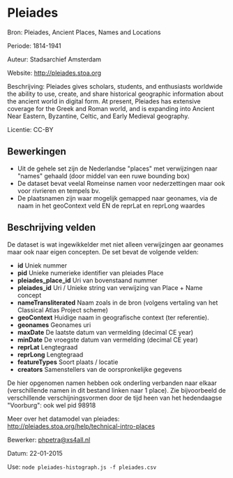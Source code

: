# Pleiades

Bron: Pleiades, Ancient Places, Names and Locations

Periode: 1814-1941

Auteur: Stadsarchief Amsterdam

Website: http://pleiades.stoa.org

Beschrijving: Pleiades gives scholars, students, and enthusiasts worldwide the ability to use, create, and share historical geographic information about the ancient world in digital form. At present, Pleiades has extensive coverage for the Greek and Roman world, and is expanding into Ancient Near Eastern, Byzantine, Celtic, and Early Medieval geography.

Licentie: CC-BY

## Bewerkingen
 
- Uit de gehele set zijn de Nederlandse "places" met verwijzingen naar "names" gehaald (door middel van een ruwe bounding box)
- De dataset bevat veelal Romeinse namen voor nederzettingen maar ook voor rivrieren en tempels bv. 
- De plaatsnamen zijn waar mogelijk gemapped naar geonames, via de naam in het geoContext veld EN de reprLat en reprLong waardes


## Beschrijving velden

De dataset is wat ingewikkelder met niet alleen verwijzingen aar geonames maar ook naar eigen concepten. De set bevat de volgende velden:

- **id**                    Uniek nummer
- **pid**                   Unieke numerieke identifier van pleiades Place
- **pleiades_place_id**     Uri van bovenstaand nummer
- **pleiades_id**           Uri / Unieke string van verwijzing van Place + Name concept
- **nameTransliterated**    Naam zoals in de bron (volgens vertaling van het Classical Atlas Project scheme)
- **geoContext**            Huidige naam in geografische context (ter referentie).
- **geonames**              Geonames uri
- **maxDate**               De laatste datum van vermelding (decimal CE year)
- **minDate**               De vroegste datum van vermelding (decimal CE year)
- **reprLat**               Lengtegraad
- **reprLong**              Lengtegraad
- **featureTypes**          Soort plaats / locatie
- **creators**              Samenstellers van de oorspronkelijke gegevens


De hier opgenomen namen hebben ook onderling verbanden naar elkaar (verschillende namen in dit bestand linken naar 1 place).
Zie bijvoorbeeld de verschillende verschijningsvormen door de tijd heen van het hedendaagse "Voorburg": ook wel pid 98918 

Meer over het datamodel van pleiades: http://pleiades.stoa.org/help/technical-intro-places

Bewerker: phpetra@xs4all.nl

Datum: 22-01-2015

Use: `node pleiades-histograph.js -f pleiades.csv`

